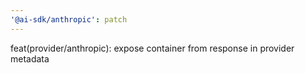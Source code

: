 ```yaml
---
'@ai-sdk/anthropic': patch
---
```


feat(provider/anthropic): expose container from response in provider metadata
